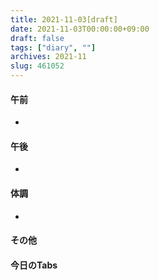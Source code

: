 ```yaml
---
title: 2021-11-03[draft]
date: 2021-11-03T00:00:00+09:00
draft: false
tags: ["diary", ""]
archives: 2021-11
slug: 461052
---
```

#### 午前
- 
#### 午後
- 
#### 体調
- 
#### その他
#### 今日のTabs